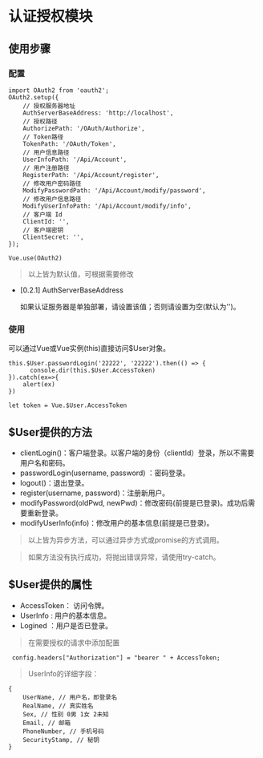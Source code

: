 # 认证授权模块
## 使用步骤

### 配置
```
import OAuth2 from 'oauth2';
OAuth2.setup({
    // 授权服务器地址
    AuthServerBaseAddress: 'http://localhost',
    // 授权路径
    AuthorizePath: '/OAuth/Authorize',
    // Token路径
    TokenPath: '/OAuth/Token',
    // 用户信息路径
    UserInfoPath: '/Api/Account',
    // 用户注册路径
    RegisterPath: '/Api/Account/register',
    // 修改用户密码路径
    ModifyPasswordPath: '/Api/Account/modify/password',
    // 修改用户信息路径
    ModifyUserInfoPath: '/Api/Account/modify/info',
    // 客户端 Id
    ClientId: '',
    // 客户端密钥
    ClientSecret: '',
});

Vue.use(OAuth2)
```

> 以上皆为默认值，可根据需要修改

+ [0.2.1] AuthServerBaseAddress

	如果认证服务器是单独部署，请设置该值；否则请设置为空(默认为'')。

### 使用

可以通过Vue或Vue实例(this)直接访问$User对象。

```
this.$User.passwordLogin('22222', '22222').then(() => {
      console.dir(this.$User.AccessToken)
}).catch(ex=>{
	alert(ex)
})
```

```
let token = Vue.$User.AccessToken
```

## $User提供的方法

 +   clientLogin()：客户端登录。以客户端的身份（clientId）登录，所以不需要用户名和密码。
 +   passwordLogin(username, password) ：密码登录。
 +   logout()：退出登录。
 +   register(username, password)：注册新用户。
 +   modifyPassword(oldPwd, newPwd)：修改密码(前提是已登录)。成功后需要重新登录。
 +   modifyUserInfo(info)：修改用户的基本信息(前提是已登录)。

 > 以上皆为异步方法，可以通过异步方式或promise的方式调用。

 > 如果方法没有执行成功，将抛出错误异常，请使用try-catch。

## $User提供的属性

 + AccessToken： 访问令牌。
 + UserInfo : 用户的基本信息。
 + Logined ：用户是否已登录。


 > 在需要授权的请求中添加配置
 ```
  config.headers["Authorization"] = "bearer " + AccessToken;
 ```

> UserInfo的详细字段：
```
{
	UserName, // 用户名，即登录名
	RealName, // 真实姓名
	Sex, // 性别 0男 1女 2未知
	Email, // 邮箱
	PhoneNumber, // 手机号码
	SecurityStamp, // 秘钥
}
```
